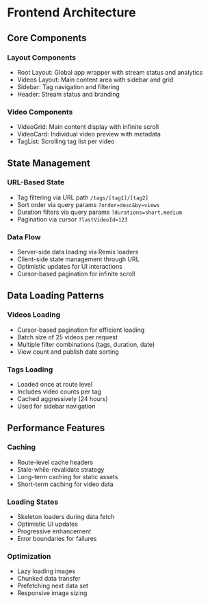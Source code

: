 # Frontend Architecture

## Core Components

### Layout Components

- Root Layout: Global app wrapper with stream status and analytics
- Videos Layout: Main content area with sidebar and grid
- Sidebar: Tag navigation and filtering
- Header: Stream status and branding

### Video Components

- VideoGrid: Main content display with infinite scroll
- VideoCard: Individual video preview with metadata
- TagList: Scrolling tag list per video

## State Management

### URL-Based State

- Tag filtering via URL path `/tags/[tag1]/[tag2]`
- Sort order via query params `?order=desc&by=views`
- Duration filters via query params `?durations=short,medium`
- Pagination via cursor `?lastVideoId=123`

### Data Flow

- Server-side data loading via Remix loaders
- Client-side state management through URL
- Optimistic updates for UI interactions
- Cursor-based pagination for infinite scroll

## Data Loading Patterns

### Videos Loading

- Cursor-based pagination for efficient loading
- Batch size of 25 videos per request
- Multiple filter combinations (tags, duration, date)
- View count and publish date sorting

### Tags Loading

- Loaded once at route level
- Includes video counts per tag
- Cached aggressively (24 hours)
- Used for sidebar navigation

## Performance Features

### Caching

- Route-level cache headers
- Stale-while-revalidate strategy
- Long-term caching for static assets
- Short-term caching for video data

### Loading States

- Skeleton loaders during data fetch
- Optimistic UI updates
- Progressive enhancement
- Error boundaries for failures

### Optimization

- Lazy loading images
- Chunked data transfer
- Prefetching next data set
- Responsive image sizing
